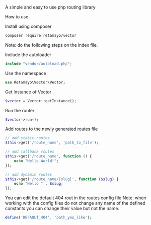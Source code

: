 A simple and easy to use php routing library

How to use

Install using composer
```bash
composer require retamayo/vector
```
Note: do the following steps on the index file.

Include the autoloader
```php
include "vendor/autoload.php";
```

Use the namespace
```php
use Retamayo\Vector\Vector;
```

Get Instance of Vector
```php
$vector = Vector::getInstance();
```

Run the router
```php
$vector->run();
```

Add routes to the newly generated routes file
```php
// add static routes
$this->get('/route_name', 'path_to_file');
```

```php
// add callback routes
$this->get('/route_name', function () {
    echo "Hello World!";
});
```

```php
// add dynamic routes
$this->get('/route_name/{slug}', function ($slug) {
    echo "Hello " . $slug;
});
```

You can edit the default 404 rout in the routes config file
Note: when working with the config files do not change any name of the defined constants you can change their value but not the name.
```php
define('DEFAULT_404', 'path_you_like');
```